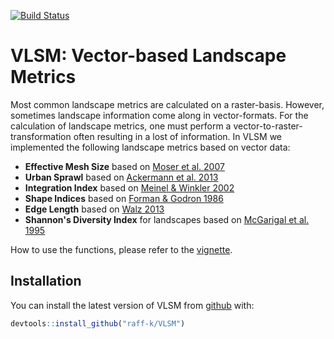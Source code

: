 
<!-- README.md is generated from README.Rmd. Please edit that file -->
[![Build Status](https://api.travis-ci.org/raff-k/VLSM.svg?branch=master)](https://travis-ci.org/raff-k/VLSM)

VLSM: Vector-based Landscape Metrics
====================================

Most common landscape metrics are calculated on a raster-basis. However, sometimes landscape information come along in vector-formats. For the calculation of landscape metrics, one must perform a vector-to-raster-transformation often resulting in a lost of information. In VLSM we implemented the following landscape metrics based on vector data:

-   **Effective Mesh Size** based on [Moser et al. 2007](https://doi.org/10.1007/s10980-006-9023-0)
-   **Urban Sprawl** based on [Ackermann et al. 2013](https://www.schulthess.com/buchshop/detail/ISBN-9783784340326/Ackermann-Werne-Schweiger-Manue-Sukopp-Ulrich-fuer-Naturschutz-BfN-Bundesam-Editor/Indikatoren-zur-biologischen-Vielfalt?bpmbutton211549=1&bpmtoken=)
-   **Integration Index** based on [Meinel & Winkler 2002](https://www2.ioer.de/recherche/pdf/2002_meinel_earsel.pdf)
-   **Shape Indices** based on [Forman & Godron 1986](https://link.springer.com/journal/10980)
-   **Edge Length** based on [Walz 2013](http://rosdok.uni-rostock.de/file/rosdok_disshab_0000000980/rosdok_derivate_0000005089/Habilitationsschrift_Walz_2013.pdf)
-   **Shannon's Diversity Index** for landscapes based on [McGarigal et al. 1995](https://www.fs.usda.gov/treesearch/pubs/3064)

How to use the functions, please refer to the [vignette]().

Installation
------------

You can install the latest version of VLSM from [github](https://github.com/raff-k/VLSM) with:

``` r
devtools::install_github("raff-k/VLSM")
```
